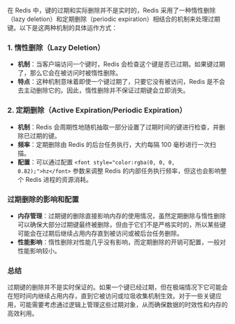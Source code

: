 <font style="color:rgba(0, 0, 0, 0.82);">在 Redis 中，键的过期和实际删除并不是实时的，Redis 采用了一种惰性删除（lazy deletion）和定期删除（periodic expiration）相结合的机制来处理过期键。以下是这两种机制的具体运作方式：</font>

### <font style="color:rgba(0, 0, 0, 0.82);">1. 惰性删除（Lazy Deletion）</font>
+ **<font style="color:rgba(0, 0, 0, 0.82);">机制</font>**<font style="color:rgba(0, 0, 0, 0.82);">：当客户端访问一个键时，Redis 会检查这个键是否已过期。如果键过期了，那么它会在被访问时被惰性删除。</font>
+ **<font style="color:rgba(0, 0, 0, 0.82);">特点</font>**<font style="color:rgba(0, 0, 0, 0.82);">：这种机制意味着即使一个键过期了，只要它没有被访问，Redis 是不会去主动删除它的。因此，惰性删除并不保证过期键会立即消失。</font>

### <font style="color:rgba(0, 0, 0, 0.82);">2. 定期删除（Active Expiration/Periodic Expiration）</font>
+ **<font style="color:rgba(0, 0, 0, 0.82);">机制</font>**<font style="color:rgba(0, 0, 0, 0.82);">：Redis 会周期性地随机抽取一部分设置了过期时间的键进行检查，并删除已过期的键。</font>
+ **<font style="color:rgba(0, 0, 0, 0.82);">频率</font>**<font style="color:rgba(0, 0, 0, 0.82);">：定期删除由 Redis 的后台任务执行，大约每隔 100 毫秒进行一次扫描。</font>
+ **<font style="color:rgba(0, 0, 0, 0.82);">配置</font>**<font style="color:rgba(0, 0, 0, 0.82);">：可以通过配置</font><font style="color:rgba(0, 0, 0, 0.82);"> </font>`<font style="color:rgba(0, 0, 0, 0.82);">hz</font>`<font style="color:rgba(0, 0, 0, 0.82);"> </font><font style="color:rgba(0, 0, 0, 0.82);">参数来调整 Redis 的内部任务执行频率，但这也会影响整个 Redis 进程的资源消耗。</font>

### <font style="color:rgba(0, 0, 0, 0.82);">过期删除的影响和配置</font>
+ **<font style="color:rgba(0, 0, 0, 0.82);">内存管理</font>**<font style="color:rgba(0, 0, 0, 0.82);">：过期键的删除直接影响内存的使用情况，虽然定期删除与惰性删除可以确保大部分过期键最终被删除，但由于它们不是严格实时的，所以某些键可能会在过期后继续占用内存直到被访问或被后台任务删除。</font>
+ **<font style="color:rgba(0, 0, 0, 0.82);">性能影响</font>**<font style="color:rgba(0, 0, 0, 0.82);">：惰性删除对性能几乎没有影响，而定期删除的开销可配置，一般对性能影响较小。</font>

### <font style="color:rgba(0, 0, 0, 0.82);">总结</font>
<font style="color:rgba(0, 0, 0, 0.82);">过期键的删除并不是实时保证的。如果一个键已经过期，但在极端情况下它可能会在短时间内继续占用内存，直到它被访问或垃圾收集机制生效。对于一些关键应用，可能需要考虑通过逻辑上管理这些过期对象，从而确保数据的时效性和内存的高效利用。</font>

